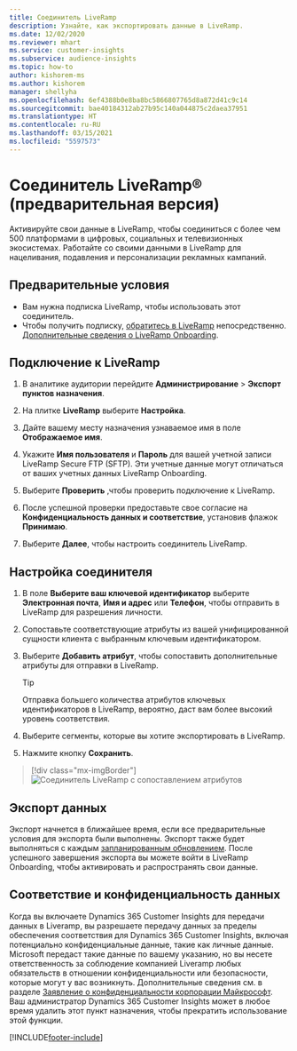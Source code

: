 ```yaml
---
title: Соединитель LiveRamp
description: Узнайте, как экспортировать данные в LiveRamp.
ms.date: 12/02/2020
ms.reviewer: mhart
ms.service: customer-insights
ms.subservice: audience-insights
ms.topic: how-to
author: kishorem-ms
ms.author: kishorem
manager: shellyha
ms.openlocfilehash: 6ef4388b0e8ba8bc5866807765d8a872d41c9c14
ms.sourcegitcommit: bae40184312ab27b95c140a044875c2daea37951
ms.translationtype: HT
ms.contentlocale: ru-RU
ms.lasthandoff: 03/15/2021
ms.locfileid: "5597573"
---
```

# <a name="liverampreg-connector-preview"></a>Соединитель LiveRamp&reg; (предварительная версия)

Активируйте свои данные в LiveRamp, чтобы соединиться с более чем 500 платформами в цифровых, социальных и телевизионных экосистемах. Работайте со своими данными в LiveRamp для нацеливания, подавления и персонализации рекламных кампаний.

## <a name="prerequisites"></a>Предварительные условия

- Вам нужна подписка LiveRamp, чтобы использовать этот соединитель.
- Чтобы получить подписку, [обратитесь в LiveRamp](https://liveramp.com/contact/) непосредственно. [Дополнительные сведения о LiveRamp Onboarding](https://liveramp.com/our-platform/data-onboarding/).

## <a name="connect-to-liveramp"></a>Подключение к LiveRamp

1. В аналитике аудитории перейдите **Администрирование** > **Экспорт пунктов назначения**.

1. На плитке **LiveRamp** выберите **Настройка**.

1. Дайте вашему месту назначения узнаваемое имя в поле **Отображаемое имя**.

1. Укажите **Имя пользователя** и **Пароль** для вашей учетной записи LiveRamp Secure FTP (SFTP).
Эти учетные данные могут отличаться от ваших учетных данных LiveRamp Onboarding.

1. Выберите **Проверить** ,чтобы проверить подключение к LiveRamp.

1. После успешной проверки предоставьте свое согласие на **Конфиденциальность данных и соответствие**, установив флажок **Принимаю**.

1. Выберите **Далее**, чтобы настроить соединитель LiveRamp.

## <a name="configure-the-connector"></a>Настройка соединителя

1. В поле **Выберите ваш ключевой идентификатор** выберите **Электронная почта**, **Имя и адрес** или **Телефон**, чтобы отправить в LiveRamp для разрешения личности.

1. Сопоставьте соответствующие атрибуты из вашей унифицированной сущности клиента с выбранным ключевым идентификатором.

1. Выберите **Добавить атрибут**, чтобы сопоставить дополнительные атрибуты для отправки в LiveRamp.

   > [!TIP]
   > Отправка большего количества атрибутов ключевых идентификаторов в LiveRamp, вероятно, даст вам более высокий уровень соответствия.

1. Выберите сегменты, которые вы хотите экспортировать в LiveRamp.

1. Нажмите кнопку **Сохранить**.

> [!div class="mx-imgBorder"]
> ![Соединитель LiveRamp с сопоставлением атрибутов](media/export-liveramp-segments.png "Соединитель LiveRamp с сопоставлением атрибутов")

## <a name="export-the-data"></a>Экспорт данных

Экспорт начнется в ближайшее время, если все предварительные условия для экспорта были выполнены. Экспорт также будет выполняться с каждым [запланированным обновлением](system.md#schedule-tab).
После успешного завершения экспорта вы можете войти в LiveRamp Onboarding, чтобы активировать и распространять свои данные.

## <a name="data-privacy-and-compliance"></a>Соответствие и конфиденциальность данных

Когда вы включаете Dynamics 365 Customer Insights для передачи данных в Liveramp, вы разрешаете передачу данных за пределы обеспечения соответствия для Dynamics 365 Customer Insights, включая потенциально конфиденциальные данные, такие как личные данные. Microsoft передаст такие данные по вашему указанию, но вы несете ответственность за соблюдение компанией Liveramp любых обязательств в отношении конфиденциальности или безопасности, которые могут у вас возникнуть. Дополнительные сведения см. в разделе [Заявление о конфиденциальности корпорации Майкрософт](https://go.microsoft.com/fwlink/?linkid=396732).
Ваш администратор Dynamics 365 Customer Insights может в любое время удалить этот пункт назначения, чтобы прекратить использование этой функции.

[!INCLUDE[footer-include](../includes/footer-banner.md)]
